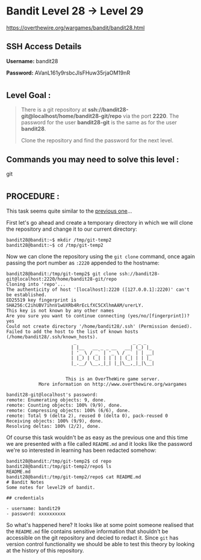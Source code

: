 # Bandit Level 28 -> Level 29 #

https://overthewire.org/wargames/bandit/bandit28.html

## SSH Access Details ##
**Username:**  bandit28

**Password:**  AVanL161y9rsbcJIsFHuw35rjaOM19nR

#

## Level Goal : ##
>There is a git repository at **ssh://bandit28-git@localhost/home/bandit28-git/repo** via the port **2220**. The password for the user **bandit28-git** is the same as for the user **bandit28**.
>
>Clone the repository and find the password for the next level.



## Commands you may need to solve this level : ##
git

#  
## PROCEDURE : ##

This task seems quite similar to the [previous one](Level27%20->%20Level28.md)...

First let's go ahead and create a temporary directory in which we will clone the repository and change it to our current directory:

```console
bandit28@bandit:~$ mkdir /tmp/git-temp2
bandit28@bandit:~$ cd /tmp/git-temp2
```

Now we can clone the repository using the `git clone` command, once again passing the port number as `:2220` appended to the hostname:

```console
bandit28@bandit:/tmp/git-temp2$ git clone ssh://bandit28-git@localhost:2220/home/bandit28-git/repo
Cloning into 'repo'...
The authenticity of host '[localhost]:2220 ([127.0.0.1]:2220)' can't be established.
ED25519 key fingerprint is SHA256:C2ihUBV7ihnV1wUXRb4RrEcLfXC5CXlhmAAM/urerLY.
This key is not known by any other names
Are you sure you want to continue connecting (yes/no/[fingerprint])? yes
Could not create directory '/home/bandit28/.ssh' (Permission denied).
Failed to add the host to the list of known hosts (/home/bandit28/.ssh/known_hosts).
                         _                     _ _ _
                        | |__   __ _ _ __   __| (_) |_
                        | '_ \ / _` | '_ \ / _` | | __|
                        | |_) | (_| | | | | (_| | | |_
                        |_.__/ \__,_|_| |_|\__,_|_|\__|


                      This is an OverTheWire game server.
            More information on http://www.overthewire.org/wargames

bandit28-git@localhost's password:
remote: Enumerating objects: 9, done.
remote: Counting objects: 100% (9/9), done.
remote: Compressing objects: 100% (6/6), done.
remote: Total 9 (delta 2), reused 0 (delta 0), pack-reused 0
Receiving objects: 100% (9/9), done.
Resolving deltas: 100% (2/2), done.
```


Of course this task wouldn't be as easy as the previous one and this time we are presented with a file called `README.md` and it looks like the password we're so interested in learning has been redacted somehow:

```console
bandit28@bandit:/tmp/git-temp2$ cd repo
bandit28@bandit:/tmp/git-temp2/repo$ ls
README.md
bandit28@bandit:/tmp/git-temp2/repo$ cat README.md
# Bandit Notes
Some notes for level29 of bandit.

## credentials

- username: bandit29
- password: xxxxxxxxxx
```

So what's happened here?  It looks like at some point someone realised that the `README.md` file contains sensitive information that shouldn't be accessible on the git repository and decied to redact it.  Since `git` has version control functionality we should be able to test this theory by looking at the history of this repository.


